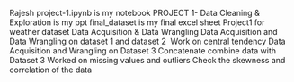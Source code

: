 Rajesh project-1.ipynb is my notebook
PROJECT 1- Data Cleaning & Exploration is my ppt
final_dataset is my final excel sheet
Project1 for weather dataset
Data Acquisition & Data Wrangling
Data Acquisition and Data Wrangling on dataset 1 and dataset 2 
Work on central tendency
Data Acquisition and Wrangling on Dataset 3
Concatenate combine data with Dataset 3
Worked on missing values and outliers
Check the skewness and correlation of the data
